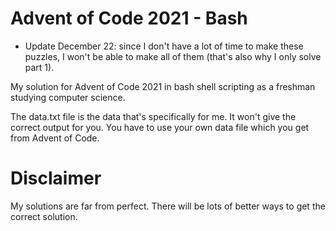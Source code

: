 # Advent of Code 2021 - Bash

- Update December 22: since I don't have a lot of time to make these puzzles, I won't be able to make all of them (that's also why I only solve part 1).

My solution for Advent of Code 2021 in bash shell scripting as a freshman studying computer science.

The data.txt file is the data that's specifically for me. It won't give the correct output for you. You have to use your own data file which you get from Advent of Code.

# Disclaimer

My solutions are far from perfect. There will be lots of better ways to get the correct solution.
